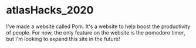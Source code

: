 # atlasHacks_2020

I've made a website called Pom. It's a website to help boost the productivity of people. For now, the only feature on the website is the pomodoro timer, but I'm looking to expand 
this site in the future!
